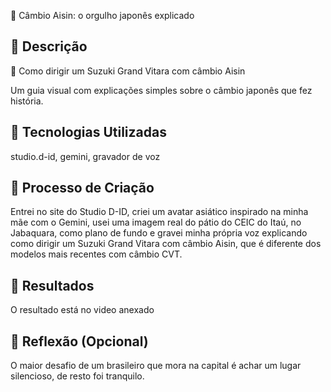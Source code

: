 🔧 Câmbio Aisin: o orgulho japonês explicado

## 📒 Descrição

🚙 Como dirigir um Suzuki Grand Vitara com câmbio Aisin

Um guia visual com explicações simples sobre o câmbio japonês que fez história.

## 🤖 Tecnologias Utilizadas
studio.d-id, gemini, gravador de voz

## 🧐 Processo de Criação
Entrei no site do Studio D-ID, criei um avatar asiático inspirado na minha mãe com o Gemini, usei uma imagem real do pátio do CEIC do Itaú, no Jabaquara, como plano de fundo e gravei minha própria voz explicando como dirigir um Suzuki Grand Vitara com câmbio Aisin, que é diferente dos modelos mais recentes com câmbio CVT.

## 🚀 Resultados
O resultado está no video anexado

## 💭 Reflexão (Opcional)
O maior desafio de um brasileiro que mora na capital é achar um lugar silencioso, de resto foi tranquilo.
